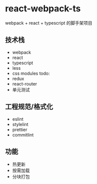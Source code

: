 # react-webpack-ts
webpack + react + typescript 的脚手架项目


## 技术栈
- webpack
- react
- typescript
- less
- css modules
todo:
- redux
- react-router
- 单元测试

## 工程规范/格式化
- eslint
- stylelint
- prettier
- commitlint

## 功能
- 热更新
- 按需加载
- 分块打包

